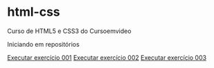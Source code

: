 # html-css
Curso de HTML5 e CSS3 do Cursoemvideo

Iniciando em repositórios

<a href="https://robertoranulfo.github.io/html-css/exercicios/ex001/">Executar exercício 001</a>
<a href="https://robertoranulfo.github.io/html-css/exercicios/ex002/">Executar exercício 002</a>
<a href="https://robertoranulfo.github.io/html-css/exercicios/ex010/">Executar exercício 003</a>
